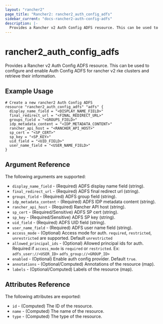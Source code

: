 ```yaml
---
layout: "rancher2"
page_title: "Rancher2: rancher2_auth_config_adfs"
sidebar_current: "docs-rancher2-auth-config-adfs"
description: |-
  Provides a Rancher v2 Auth Config ADFS resource. This can be used to configure and enable Auth Config ADFS for rancher v2 rke clusters and retrieve their information.
---
```


# rancher2\_auth\_config\_adfs

Provides a Rancher v2 Auth Config ADFS resource. This can be used to configure and enable Auth Config ADFS for rancher v2 rke clusters and retrieve their information.

## Example Usage

```hcl
# Create a new rancher2 Auth Config ADFS
resource "rancher2_auth_config_adfs" "adfs" {
  display_name_field = "<DISPLAY_NAME_FIELD>"
  final_redirect_url = "<FINAL_REDIRECT_URL>"
  groups_field = "<GROUPS_FIELD>"
  idp_metadata_content = "<IDP_METADATA_CONTENT>"
  rancher_api_host = "<RANCHER_API_HOST>"
  sp_cert = "<SP_CERT>"
  sp_key = "<SP_KEY>"
  uid_field = "<UID_FIELD>"
  user_name_field = "<USER_NAME_FIELD>"
}
```

## Argument Reference

The following arguments are supported:

* `display_name_field` - (Required) ADFS display name field (string).
* `final_redirect_url` - (Required) ADFS final redirect url (string).
* `groups_field` - (Required) ADFS group field (string).
* `idp_metadata_content` - (Required) ADFS IDP metadata content (string).
* `rancher_api_host` - (Required) Rancher API host (string).
* `sp_cert` - (Required/Sensitive) ADFS SP cert (string).
* `sp_key` - (Required/Sensitive) ADFS SP key (string).
* `uid_field` - (Required) ADFS UID field (string).
* `user_name_field` - (Required) ADFS user name field (string).
* `access_mode` - (Optional) Access mode for auth. `required`, `restricted`, `unrestricted` are supported. Default `unrestricted`
* `allowed_principal_ids` - (Optional) Allowed principal ids for auth. Required if `access_mode` is `required` or `restricted`. Ex: `adfs_user://<USER_ID>`  `adfs_group://<GROUP_ID>`
* `enabled` - (Optional) Enable auth config provider. Default `true`.
* `annotations` - (Optional/Computed) Annotations of the resource (map).
* `labels` - (Optional/Computed) Labels of the resource (map).
                

## Attributes Reference

The following attributes are exported:

* `id` - (Computed) The ID of the resource.
* `name` - (Computed) The name of the resource.
* `type` - (Computed) The type of the resource.

